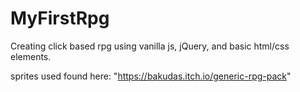 # MyFirstRpg
Creating click based rpg using vanilla js, jQuery, and basic html/css elements.

sprites used found here: "https://bakudas.itch.io/generic-rpg-pack"
